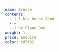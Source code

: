 ```yaml
---
name: Bronze
contents:
  - 1.5 hrs House Band
  - +
  - 1 hr Piano Duo
weight: 1
price: Enquire
color: cd7f32
---
```













